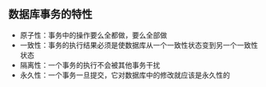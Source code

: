 ## 数据库事务的特性

- 原子性：事务中的操作要么全都做，要么全部做
- 一致性：事务的执行结果必须是使数据库从一个一致性状态变到另一个一致性状态
- 隔离性：一个事务的执行不会被其他事务干扰
- 永久性：一个事务一旦提交，它对数据库中的修改就应该是永久性的

